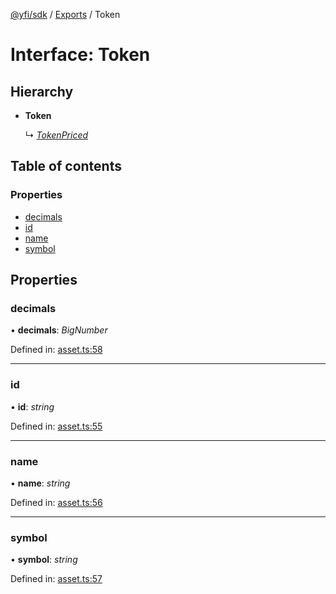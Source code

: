 [@yfi/sdk](../README.md) / [Exports](../modules.md) / Token

# Interface: Token

## Hierarchy

* **Token**

  ↳ [*TokenPriced*](tokenpriced.md)

## Table of contents

### Properties

- [decimals](token.md#decimals)
- [id](token.md#id)
- [name](token.md#name)
- [symbol](token.md#symbol)

## Properties

### decimals

• **decimals**: *BigNumber*

Defined in: [asset.ts:58](https://github.com/yearn/yearn-sdk/blob/92195f7/src/asset.ts#L58)

___

### id

• **id**: *string*

Defined in: [asset.ts:55](https://github.com/yearn/yearn-sdk/blob/92195f7/src/asset.ts#L55)

___

### name

• **name**: *string*

Defined in: [asset.ts:56](https://github.com/yearn/yearn-sdk/blob/92195f7/src/asset.ts#L56)

___

### symbol

• **symbol**: *string*

Defined in: [asset.ts:57](https://github.com/yearn/yearn-sdk/blob/92195f7/src/asset.ts#L57)

